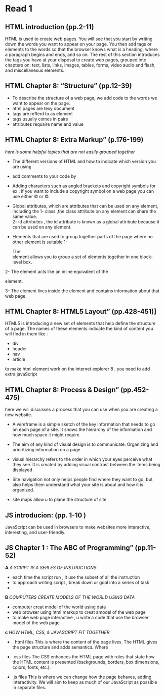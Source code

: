 
# Read 1


 ## HTML introduction   (pp.2-11)
  HTML is used to create web pages. You will see that you start by writing down the words you want to appear on your page. You then add tags or elements to the words so that the browser knows what is a heading, where a paragraph begins and ends, and so on.
The rest of this section introduces the tags you have at your disposal to create web pages, grouped into chapters on: text, lists, links, images, tables, forms, video audio and flash, and miscellaneous elements.

 ## HTML Chapter 8:  “Structure” (pp.12-39)

 
 * To describe the structure of a web page, we add code to the words we want to appear on the page.
 * html pages are texy document
 * tags are refferd to as element 
 * tags usually comes in pairs 
 * attributes requaire name and value 
  


##  HTML Chapter 8: Extra Markup” (p.176-199)

 *here is some helpful topics that are not easily grouped together*

* The different versions of HTML and how to indicate which  version you are using
*  add comments to your code  by <!-- comment goes here --> 
* Adding characters such as angled brackets and copyright symbols 
for ex : if you want to include a copyright symbol on a web page you can use either &copy; or &#169;.

* Global attributes, which are attributes that can be used on any element, including the 
1- class ,the class attribute on any element can share the same value.  
2-  id attributes , the id attribute is known as a global attribute because it can be used on any element.

* Elements that are used to group together parts of the page where no other element is suitable
1- <div>
The <div> element allows you to group a set of elements together in one block-level box.

2- <span>
The <span> element acts like an inline equivalent of the <div> element.

3- <meta>
The <meta> element lives inside the <head> element and contains information about that web page.



 ## HTML Chapter 8: HTML5 Layout” (pp.428-451)]

 HTML5 is introducing a new set of elements that help define the structure of a page.
 The names of these elements indicate the kind of content you will find in them like :
 * div 
 * header
 * nav
 * article

to make html element work on the internet explorer 8 , you need to add extra javaScript 



 ## HTML Chapter 8:  Process & Design” (pp.452-475)

  here we will discusses a process that you can use when you are creating a new website.

  * A wireframe is a simple sketch of the key information that needs to go on each page of a site. It shows the hierarchy of the information and how much space it might require.

 * The  aim of any kind of visual design is to communicate. Organizing and prioritizing information on a page 

 * visual hierarchy refers to the order in which your eyes perceive what they see. It is created by adding visual contrast between the items being displayed

 * Site navigation not only helps people find where they want to go, but also helps them understand what your site is about and how it is organized. 

 * site maps allow u to plane the structure of site 



##  JS introducion:  (pp. 1-10 ) 

 JavaScript can be used in browsers to make websites more interactive, interesting, and user-friendly. 


 ## JS Chapter 1  : The ABC of Programming” (pp.11-52)

**A** 
*A SCRIPT IS A SERI ES OF INSTRUCTIONS*
* each time the script run , it use the subset of all the instruction 
* to approach writing script , break down ur goal into a series of task 
* 

**B**
*COMPUTERS CREATE MODELS OF THE WORLD USING DATA*
* computer creat model of the world using data 
* web browser using html markup to creat amodel of the web page 
* to make web page interactive , u write a code that use the browser model of the web page 

**c**
*HOW HTML, CSS, & JAVASCRIPT FIT TOGETHER*
* . html files 
This is where the content of the page lives. The HTML gives the page structure and adds semantics. 
Where 

* .css files 
The CSS enhances the HTML page with rules that state how the HTML content is presented (backgrounds, borders, box dimensions, colors, fonts, etc.). 

* .js files 
This is where we can change how the page behaves, adding interactivity. We will aim to keep as much of our JavaScript as possible in separate files. 





